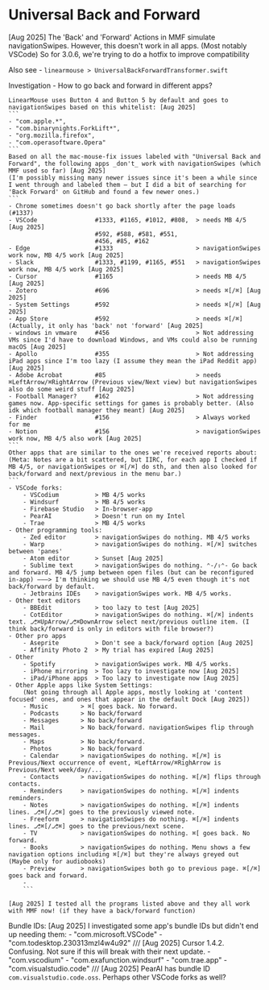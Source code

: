 # Universal Back and Forward

[Aug 2025] The 'Back' and 'Forward' Actions in MMF simulate navigationSwipes. However, this doesn't work in all apps. (Most notably VSCode)
    So for 3.0.6, we're trying to do a hotfix to improve compatibility

Also see 
    - `linearmouse > UniversalBackForwardTransformer.swift`

Investigation - How to go back and forward in different apps?

    LinearMouse uses Button 4 and Button 5 by default and goes to navigationSwipes based on this whitelist: [Aug 2025]
    ```
    - "com.apple.*",
    - "com.binarynights.ForkLift*",
    - "org.mozilla.firefox",
    - "com.operasoftware.Opera"
    ```
    Based on all the mac-mouse-fix issues labeled with "Universal Back and Forward", the following apps _don't_ work with navigationSwipes (which MMF used so far) [Aug 2025]
    (I'm possibly missing many newer issues since it's been a while since I went through and labeled them – but I did a bit of searching for 'Back Forward' on GitHub and found a few newer ones.)
    ```
    - Chrome sometimes doesn't go back shortly after the page loads (#1337)
    - VSCode                #1333, #1165, #1012, #808,  > needs MB 4/5 [Aug 2025]
                            #592, #588, #581, #551,
                            #456, #85, #162
    - Edge                  #1333                       > navigationSwipes work now, MB 4/5 work [Aug 2025]
    - Slack                 #1333, #1199, #1165, #551   > navigationSwipes work now, MB 4/5 work [Aug 2025]
    - Cursor                #1165                       > needs MB 4/5  [Aug 2025]
    - Zotero                #696                        > needs ⌘[/⌘] [Aug 2025]
    - System Settings       #592                        > needs ⌘[/⌘] [Aug 2025]
    - App Store             #592                        > needs ⌘[/⌘] (Actually, it only has 'back' not 'forward' [Aug 2025]
    - windows in vmware     #456                        > Not addressing VMs since I'd have to download Windows, and VMs could also be running macOS [Aug 2025]
    - Apollo                #355                        > Not addressing iPad apps since I'm too lazy (I assume they mean the iPad Reddit app) [Aug 2025]
    - Adobe Acrobat         #85                         > needs ⌘LeftArrow/⌘RightArrow (Previous view/Next view) but navigationSwipes also do some weird stuff [Aug 2025]
    - Football Manager?     #162                        > Not addressing games now. App-specific settings for games is probably better. (Also idk which football manager they meant) [Aug 2025]
    - Finder                #156                        > Always worked for me
    - Notion                #156                        > navigationSwipes work now, MB 4/5 also work [Aug 2025]
    ```
    Other apps that are similar to the ones we're received reports about:
    (Meta: Notes are a bit scattered, but IIRC, for each app I checked if MB 4/5, or navigationSwipes or ⌘[/⌘] do sth, and then also looked for back/forward and next/previous in the menu bar.)
    ```
    - VSCode forks:
        - VSCodium          > MB 4/5 works
        - Windsurf          > MB 4/5 works
        - Firebase Studio   > In-browser-app
        - PearAI            > Doesn't run on my Intel
        - Trae              > MB 4/5 works
    - Other programming tools:
        - Zed editor        > navigationSwipes do nothing. MB 4/5 works
        - Warp              > navigationSwipes do nothing. ⌘[/⌘] switches between 'panes'
        - Atom editor       > Sunset [Aug 2025]
        - Sublime text      > navigationSwipes do nothing. ⌃-/⇪⌃- Go back and forward. MB 4/5 jump between open files (but can be reconfigured in-app) –––> I'm thinking we should use MB 4/5 even though it's not back/forward by default.
        - Jetbrains IDEs    > navigationSwipes work. MB 4/5 works.
    - Other text editors
        - BBEdit            > too lazy to test [Aug 2025]
        - CotEditor         > navigationSwipes do nothing. ⌘[/⌘] indents text. ⎇⌘UpArrow/⎇⌘DownArrow select next/previous outline item. (I think back/forward is only in editors with file browser?)
    - Other pro apps
        - Aseprite          > Don't see a back/forward option [Aug 2025]
        - Affinity Photo 2  > My trial has expired [Aug 2025]
    - Other
        - Spotify           > navigationSwipes work. MB 4/5 works.
        - iPhone mirroring  > Too lazy to investigate now [Aug 2025]
        - iPad/iPhone apps  > Too lazy to investigate now [Aug 2025]
    - Other Apple apps like System Settings:
        (Not going through all Apple apps, mostly looking at 'content focused' ones, and ones that appear in the default Dock [Aug 2025])
        - Music         > ⌘[ goes back. No forward.
        - Podcasts      > No back/forward
        - Messages      > No back/forward
        - Mail          > No back/forward. navigationSwipes flip through messages.
        - Maps          > No back/forward.
        - Photos        > No back/forward
        - Calendar      > navigationSwipes do nothing. ⌘[/⌘] is Previous/Next occurrence of event, ⌘LeftArrow/⌘RighArrow is Previous/Next week/day/...
        - Contacts      > navigationSwipes do nothing. ⌘[/⌘] flips through contacts.
        - Reminders     > navigationSwipes do nothing. ⌘[/⌘] indents reminders.
        - Notes         > navigationSwipes do nothing. ⌘[/⌘] indents lines. ⎇⌘[/⎇⌘] goes to the previously viewed note.
        - Freeform      > navigationSwipes do nothing. ⌘[/⌘] indents lines. ⎇⌘[/⎇⌘] goes to the previous/next scene.
        - TV            > navigationSwipes do nothing. ⌘[ goes back. No forward.
        - Books         > navigationSwipes do nothing. Menu shows a few navigation options including ⌘[/⌘] but they're always greyed out (Maybe only for audiobooks)
        - Preview       > navigationSwipes both go to previous page. ⌘[/⌘] goes back and forward.
        -
        ```
        
    [Aug 2025] I tested all the programs listed above and they all work with MMF now! (if they have a back/forward function)

Bundle IDs:
    [Aug 2025] I investigated some app's bundle IDs but didn't end up needing them:
    - "com.microsoft.VSCode"
    - "com.todesktop.230313mzl4w4u92"            /// [Aug 2025] Cursor 1.4.2. Confusing. Not sure if this will break with their next update.
    - "com.vscodium"
    - "com.exafunction.windsurf"
    - "com.trae.app"
    - "com.visualstudio.code"                    /// [Aug 2025] PearAI has bundle ID `com.visualstudio.code.oss`. Perhaps other VSCode forks as well?
